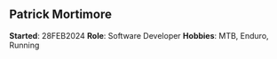 ## Patrick Mortimore
**Started**: 28FEB2024
**Role**: Software Developer
**Hobbies**: MTB, Enduro, Running